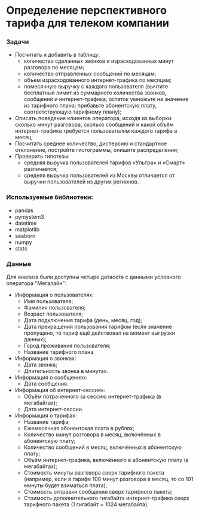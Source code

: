 # Определение перспективного тарифа для телеком компании
### Задачи
- Посчитать и добавить в таблицу:
    * количество сделанных звонков и израсходованных минут разговора по месяцам;
    * количество отправленных сообщений по месяцам;
    * объем израсходованного интернет-трафика по месяцам;
    * помесячную выручку с каждого пользователя (вычтите бесплатный лимит из суммарного количества звонков, сообщений и интернет-трафика; остаток умножьте на значение из тарифного плана; прибавьте абонентскую плату, соответствующую тарифному плану);
 - Описать поведение клиентов оператора, исходя из выборки: сколько минут разговора, сколько сообщений и какой объём интернет-трафика требуется пользователям каждого тарифа в месяц;
 - Посчитать среднее количество, дисперсию и стандартное отклонение, постройте гистограммы, опишите распределения;
 - Проверить гипотезы:
     * средняя выручка пользователей тарифов «Ультра» и «Смарт» различается;
     * средняя выручка пользователей из Москвы отличается от выручки пользователей из других регионов.
### Используемые библиотеки:
- pandas
- pymystem3
- datetime
- matplotlib
- seaborn
- numpy
- stats

### Данные
Для анализа были доступны четыре датасета с данными условного оператора "Мегалайн":
- Информация о пользователях:
    * Имя пользователя;
    * Фамилия пользователя;
    * Возраст пользователя;
    * Дата подключения тарифа (день, месяц, год);
    * Дата прекращения пользования тарифом (если значение пропущено, то тариф ещё действовал на момент выгрузки данных);
    * Город проживания пользователя;
    * Название тарифного плана.
- Информация о звонках:
    * Дата звонка;
    * Длительность звонка в минутах.
- Информация о сообщениях:
    * Дата сообщения.
- Информация об интернет-сессиях:
    * Объём потраченного за сессию интернет-трафика (в мегабайтах);
    * Дата интернет-сессии.
- Информация о тарифах:
    * Название тарифа;
    * Ежемесячная абонентская плата в рублях;
    * Количество минут разговора в месяц, включённых в абонентскую плату;
    * Количество сообщений в месяц, включённых в абонентскую плату;
    * Объём интернет-трафика, включённого в абонентскую плату (в мегабайтах);
    * Стоимость минуты разговора сверх тарифного пакета (например, если в тарифе 100 минут разговора в месяц, то со 101 минуты будет взиматься плата);
    * Стоимость отправки сообщения сверх тарифного пакета;
    * Стоимость дополнительного гигабайта интернет-трафика сверх тарифного пакета (1 гигабайт = 1024 мегабайта).
